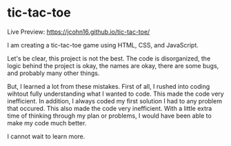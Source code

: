 # tic-tac-toe

Live Preview: https://jcohn16.github.io/tic-tac-toe/

I am creating a tic-tac-toe game using HTML, CSS, and JavaScript.

Let's be clear, this project is not the best. The code is
disorganized, the logic behind the project is okay, the names 
are okay, there are some bugs, and probably many other things. 

But, I learned a lot from these mistakes. First of all, 
I rushed into coding wihtout fully understanding what I wanted
to code. This made the code very inefficient. In addition,
I always coded my first solution I had to any problem that occured.
This also made the code very inefficient. With a little extra time
of thinking through my plan or problems, I would have been able to
make my code much better.

I cannot wait to learn more.